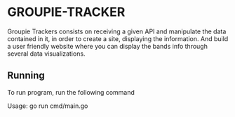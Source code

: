 # GROUPIE-TRACKER
Groupie Trackers consists on receiving a given API and manipulate the data contained in it, in order to create a site, displaying the information.
And build a user friendly website where you can display the bands info through several data visualizations. 
## Running 

To run program, run the following command

Usage: go run cmd/main.go  


